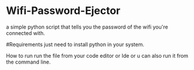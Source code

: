 # Wifi-Password-Ejector
a simple python script that tells you the password of the wifi you're connected with.

#Requirements
just need to install python in your system.

How to run
run the file from your code editor or Ide or u can also run it from the command line.
